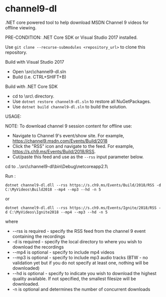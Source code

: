 # channel9-dl

.NET core powered tool to help download MSDN Channel 9 videos for offline viewing.

PRE-CONDITION: .NET Core SDK or Visual Studio 2017 installed.

Use `git clone --recurse-submodules <repository_url>` to clone this repository.

Build with Visual Studio 2017
  - Open \src\channel9-dl.sln
  - Build (i.e. CTRL+SHIFT+B)

Build with .NET Core SDK 
  - cd to \src\ directory.
  - Use `dotnet restore channel9-dl.sln` to restore all NuGetPackages.
  - Use `dotnet build channel9-dl.sln` to build the solution.


USAGE:

NOTE: To download channel 9 session content for offline use:
  - Navigate to Channel 9's event/show site. For example, https://channel9.msdn.com/Events/Build/2018
  -  Click the "RSS" icon and navigate to the feed.  For example, https://s.ch9.ms/Events/Build/2018/RSS.
  - Cut/paste this feed and use as the `--rss` input parameter below. 

cd to ..\src\channel9-dl\bin\Debug\netcoreapp2.1\

Run :

`dotnet channel9-dl.dll --rss https://s.ch9.ms/Events/Build/2018/RSS -d C:\MyVideos\Build2018 --mp4 --mp3 --hd -n 5`

or 

`dotnet channel9-dl.dll --rss https://s.ch9.ms/Events/Ignite/2018/RSS -d C:\MyVideos\Ignite2018 --mp4 --mp3 --hd -n 5`


where
  - --rss is required - specify the RSS feed from the channel 9 event containing the recordings
  - -d is required - specify the local directory to where you wish to download the recordings
  - --mp4 is optional - specify to include mp4 videos
  - --mp3 is optional - specify to include mp3 audio tracks
  (BTW - no validation yet but if you do not specify at least one, nothing will be downloaded)
  - --hd is optional - specify to indicate you wish to download the highest quality available.  If not specified, the smallest filesize will be downloaded.
  - -n is optional and determines the number of concurrent downloads

